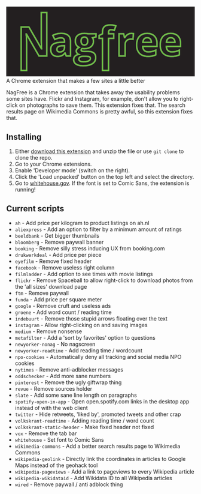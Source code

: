 ![Nagfree logo](logo.png)
A Chrome extension that makes a few sites a little better

NagFree is a Chrome extension that takes away the usability problems some sites have. Flickr and Instagram, for example, don't allow you to right-click on photographs to save them. This extension fixes that. The search results page on Wikimedia Commons is pretty awful, so this extension fixes that.

## Installing
1. Either [download this extension](https://github.com/hay/nagfree/releases/latest/download/package.zip) and unzip the file or use `git clone` to clone the repo.
2. Go to your Chrome extensions.
3. Enable 'Developer mode' (switch on the right).
4. Click the 'Load unpacked' button on the top left and select the directory.
5. Go to [whitehouse.gov](https://www.whitehouse.gov/). If the font is set to Comic Sans, the extension is running!

## Current scripts
* `ah` - Add price per kilogram to product listings on ah.nl
* `aliexpress` - Add an option to filter by a minimum amount of ratings
* `beeldbank` - Get bigger thumbnails
* `bloomberg` - Remove paywall banner
* `booking` - Remove silly stress inducing UX from booking.com
* `drukwerkdeal` - Add price per piece
* `eyefilm` - Remove fixed header
* `facebook` - Remove useless right column
* `filmladder` - Add option to see times with movie listings
* `flickr` - Remove Spaceball to allow right-click to download photos from the 'all sizes' download page
* `ftm` - Remove paywall
* `funda` - Add price per square meter
* `google` - Remove cruft and useless ads
* `groene` - Add word count / reading time
* `indebuurt` - Remove those stupid arrows floating over the text
* `instagram` - Allow right-clicking on and saving images
* `medium` - Remove nonsense
* `metafilter` - Add a 'sort by favorites' option to questions
* `newyorker-nonag` - No nagscreen
* `newyorker-readtime` - Add reading time / wordcount
* `npo-cookies` - Automatically deny all tracking and social media NPO cookies
* `nytimes` - Remove anti-adblocker messages
* `oddschecker` - Add more sane numbers
* `pinterest` - Remove the ugly giftwrap thing
* `revue` - Remove sources holder
* `slate` - Add some sane line length on paragraphs
* `spotify-open-in-app` - Open open.spotify.com links in the desktop app instead of with the web client
* `twitter` - Hide retweets, 'liked by', promoted tweets and other crap
* `volkskrant-readtime` - Adding reading time / word count
* `volkskrant-static-header` - Make fixed header not fixed
* `vox` - Remove the tab bar
* `whitehouse` - Set font to Comic Sans
* `wikimedia-commons` - Add a better search results page to Wikimedia Commons
* `wikipedia-geolink` - Directly link the coordinates in articles to Google Maps instead of the geohack tool
* `wikipedia-pageviews` - Add a link to pageviews to every Wikipedia article
* `wikipedia-wikidataid` - Add Wikidata ID to all Wikipedia articles
* `wired` - Remove paywall / anti adblock thing